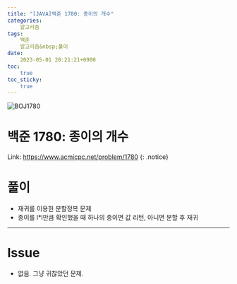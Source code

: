 ```yaml
---
title: "[JAVA]백준 1780: 종이의 개수"
categories:
    알고리즘
tags:
    백준
    알고리즘&nbsp;풀이
date:
    2023-05-01 20:21:21+0900
toc:
    true
toc_sticky:
    true
---
```

![BOJ1780](https://user-images.githubusercontent.com/77597885/235445195-48f0b809-0a8c-4478-bfec-b1c80aea9884.png)

# 백준 1780: 종이의 개수
Link: <https://www.acmicpc.net/problem/1780>
{: .notice}


# 풀이
* 재귀를 이용한 분할정복 문제
* 종이를 l*l만큼 확인했을 때 하나의 종이면 값 리턴, 아니면 분할 후 재귀

<script src="https://gist.github.com/cuzzzu1318/8019edf9d182ce1b9c8525d495a26ec6.js"></script>
***

# Issue

* 없음. 그냥 귀찮았던 문제.
